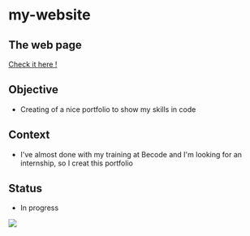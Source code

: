 # my-website

## The web page

[Check it here !](https://laurent-jazzon.github.io/my-website/)

## Objective

- Creating of a nice portfolio to show my skills in code

## Context 

- I've almost done with my training at Becode and I'm looking for an internship, so I creat this portfolio

## Status

- In progress

![](https://media.giphy.com/media/9JrkkDoJuU0FbdbUZU/giphy.gif)
